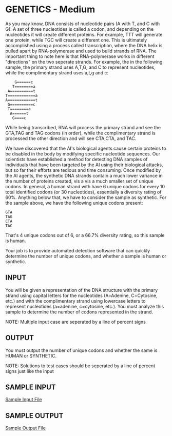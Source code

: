 <!-- RATING: MEDIUM -->
<!-- NAME: GENETICS -->
<!-- GENERATOR: generate.pl -->
# GENETICS - Medium

As you may know, DNA consists of nucleotide pairs (A with T, and C with G). A set of three nucleotides is called a codon, and depending on the nucleotides it will create different proteins. For example, TTT will generate one protein, while TGC will create a different one. This is ultimately accomplished using a process called transcription, where the DNA helix is pulled apart by RNA-polymerase and used to build strands of RNA. The important thing to note here is that RNA-polymerase works in different "directions" on the two seperate strands. For example, the in the following sample, the primary strand uses A,T,G, and C to represent nucleotides, while the complimentary strand uses a,t,g and c:

	    G======c  
	   T========a 
	 A==========t 
	T============a
	A============t
	 G==========c 
	 T========a   
	  A======t    
	   G====c    
   
While being transcribed, RNA will process the primary strand and see the GTA,TAG and TAG codons (in order), while the complimentary strand is processed the other direction and will see CTA,CTA, and TAC.

We have discovered that the AI's biological agents cause certain proteins to be disabled in the body by modifying specific nucleotide sequences. Our scientists have established a method for detecting DNA samples of individuals that have been targeted by the AI using their biological attacks, but so far their efforts are tedious and time consuming. Once modified by the AI agents, the synthetic DNA strands contain a much lower variance in the number of proteins created, vis a vis a much smaller set of unique codons. In general, a human strand with have 6 unique codons for every 10 total identified codons (or 30 nucleotides), essentially a diversity rating of 60%. Anything below that, we have to consider the sample as synthetic. For the sample above, we have the following unique codons present:

	GTA
	TAG
	CTA
	TAC

That's 4 unique codons out of 6, or a 66.7% diversity rating, so this sample is human.

Your job is to provide automated detection software that can quickly determine the number of unique codons, and whether a sample is human or synthetic. 

## INPUT
You will be given a representation of the DNA structure with the primary strand using capital letters for the nucleotides (A=Adenine, C=Cytosine, etc.) and with the complimentary strand using lowercase letters to represent nucleotides (a=adenine, c=cytosine, etc.). You must analyze this sample to determine the number of codons represented in the strand.

NOTE: Multiple input case are seperated by a line of percent signs

## OUTPUT
You must output the number of unique codons and whether the same is HUMAN or SYNTHETIC.

NOTE: Solutions to test cases should be seperated by a line of percent signs just like the input

## SAMPLE INPUT
<a target=new href='/include/genetics-medium-input.txt'>Sample Input File</a>
## SAMPLE OUTPUT
<a target=new href='/include/genetics-medium-output.txt'>Sample Output File</a>
